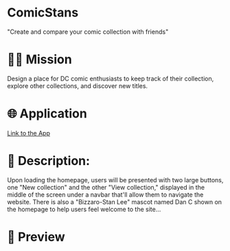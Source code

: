 # ComicStans
"Create and compare your comic collection with friends"

<h1>👨‍💻 Mission</h1>
<p>Design a place for DC comic enthusiasts to keep track of their collection, explore other collections, and discover new titles.</p>

<h1>🌐 Application</h1>
<p><a href="https://pr1me-e1gh7.github.io/ComicStans/">Link to the App</a></p>

<h1>💭 Description:</h1>
<p> Upon loading the homepage, users will be presented with two large buttons, one "New collection" and the other "View collection,"  displayed in the middle of the screen under a navbar that'll allow them to navigate the website. There is also a "Bizzaro-Stan Lee" mascot named Dan C shown on the homepage to help users feel welcome to the site...</p>

<h1>🎨 Preview</h1>
<!-- <img src="/assets/images/comicstans-preview.gif"/> -->